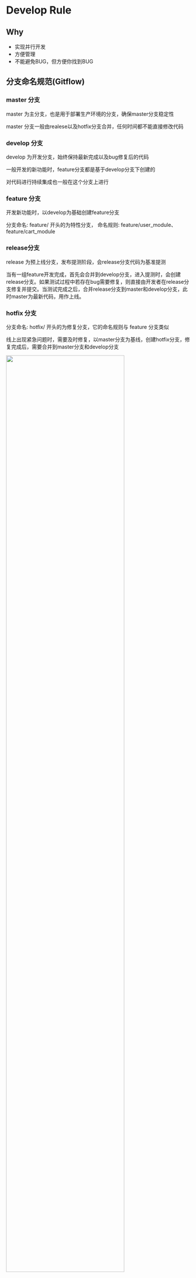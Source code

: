 # Develop Rule

## Why

- 实现并行开发
- 方便管理
- 不能避免BUG，但方便你找到BUG

## 分支命名规范(Gitflow)

### master 分支

master 为主分支，也是用于部署生产环境的分支，确保master分支稳定性

master 分支一般由realese以及hotfix分支合并，任何时间都不能直接修改代码

### develop 分支

develop 为开发分支，始终保持最新完成以及bug修复后的代码

一般开发的新功能时，feature分支都是基于develop分支下创建的

对代码进行持续集成也一般在这个分支上进行


### feature 分支

开发新功能时，以develop为基础创建feature分支

分支命名: feature/ 开头的为特性分支， 命名规则: feature/user_module、 feature/cart_module

### release分支

release 为预上线分支，发布提测阶段，会release分支代码为基准提测

当有一组feature开发完成，首先会合并到develop分支，进入提测时，会创建release分支。如果测试过程中若存在bug需要修复，则直接由开发者在release分支修复并提交。当测试完成之后，合并release分支到master和develop分支，此时master为最新代码，用作上线。

### hotfix 分支

分支命名: hotfix/ 开头的为修复分支，它的命名规则与 feature 分支类似

线上出现紧急问题时，需要及时修复，以master分支为基线，创建hotfix分支，修复完成后，需要合并到master分支和develop分支

<img src="./pic/devflow.png"  width="80%">

👉 [See how it looks like in our repo](https://huoguozhandui.coding.net/p/24vision_nav/d/24SentryNav/git/commits/master?commit_history_gk=&commit_history_time_from=&commit_history_time_to=&graph=true&order=desc)


### 举栗子🌰🌰🌰

#### 增加新功能

1. 在coding上创建分支

    <img src="./pic/creatbranch.png"  width="80%">

2. fetch分支到本地

    ```shell
    git fetch
    ```
    <img src="./pic/fetch.png"  width="80%">

3. 切换到新建的分支

    ```shell
    git checkout feature/xxx
    ```
    <img src="./pic/checkout.png"  width="80%">

4. 开发

    ```
    (feature/xxx)$: blabla                         # 开发
    (feature/xxx)$: blabla_test                    # 测试
    (feature/xxx)$: git add xxx
    (feature/xxx)$: git commit -m 'commit comment'
    (feature/xxx)$: git push origin feature/xxx    # 提交到远程仓库
    ```

5. 合并到develop分支，也就是提pull request(merge request)

    - 开发人员

        1. 在Coding上发起pull request

            - 注意合并方向规范
                
                <img src="./pic/merge1.png"  width="80%">

            - 填写pull request的标题和内容

                <img src="./pic/merge2.png"  width="80%">

            - 合并方式选择squash

                <img src="./pic/merge3.png"  width="80%">

                    🫠选择哪一个方式好像关系也不大
                    
                    🌟Squash 可以将多个提交合并为一个单独的提交，使项目的提交历史更加干净。
                    
                    🌟Rebase 则可以将一个分支上的提交应用到另一个分支上，使得项目历史更加线性和整洁。


            - 记得添加评审者
        2. 处理冲突

            - 若没有冲突，等待评审完成即可，develop分支的内容就会更新为feature分支的内容

            - 若有冲突，需要解决冲突，再合并

                <img src="./pic/merge5.png"  width="50%">

        3. 在VsCode处理冲突

            <img src="./pic/mergechange1.png"  width="30%">

            <img src="./pic/mergechange2.png"  width="50%">

            <img src="./pic/mergechange3.png"  width="50%">

        4. 提交到远程仓库

            git push origin feature/xxxx

        5. * 等待测试/评审


    - 评审人员/项目经理

        1. 设置仓库

            TIPS：可以通过配置CODING仓库模板、构建计划模板，来规范团队的开发流程

            <img src="./pic/setting.jpg"  width="50%">

                🌟Fast-forward 合并
                    当我们的新分支是基于主分支的最新提交版本时，Git可以直接将主分支指向新分支的头部，这种合并方式叫做Fast-forward合并。这种合并方式不会创建合并提交，只是简单的将主分支的指针前移。
                🌟Merge commit 合并(常用)
                    当我们的新分支是基于主分支的老版本，或者在新分支和主分支上都进行了提交时，Git将会创建一个新的合并提交。这个合并提交记录了两个分支的历史最新公共祖先以来的所有提交。


        2. 配置自动化测试

            <img src="./pic/CI.png"  width="80%">

            <img src="./pic/CItest.png"  width="100%">

        2. 测试通过，评审/合并

        3. 删除分支


#### 修复紧急bug

```
(master)$: git checkout -b hotfix/xxx         # 从master建立hotfix分支
(hotfix/xxx)$: blabla                         # 开发
(hotfix/xxx)$: git add xxx
(hotfix/xxx)$: git commit -m 'commit comment'
(master)$: git merge hotfix/xxx --no-ff       # 把hotfix分支合并到master，并上线到生产环境
(dev)$: git merge hotfix/xxx --no-ff          # 把hotfix分支合并到dev，同步代码
```

#### 测试环境代码

```
(release)$: git merge dev --no-ff             # 把dev分支合并到release，然后在测试环境拉取并测试
```

#### 生产环境上线

```
(master)$: git merge release --no-ff          # 把release测试好的代码合并到master，运维人员操作
(master)$: git tag -a v0.1 -m '部署包版本名'  #给版本命名，打Tag
```


## 日志规范

在一个团队协作的项目中，开发人员需要经常提交一些代码去修复bug或者实现新的feature。而项目中的文件和实现什么功能、解决什么问题都会渐渐淡忘，最后需要浪费时间去阅读代码。但是好的日志规范commit messages编写有帮助到我们，它也反映了一个开发人员是否是良好的协作者。

编写良好的Commit messages可以达到3个重要的目的：

- 加快review的流程
- 帮助我们编写良好的版本发布日志
- 让之后的维护者了解代码里出现特定变化和feature被添加的原因

目前，社区有多种 Commit message 的写法规范。来自Angular 规范是目前使用最广的写法，比较合理和系统化。

### Commit message 格式

具体格式为:

```
<type>[(scope)]: <subject>
<BLANK LINE>
<body>
<BLANK LINE>
<footer>
```

- type: 本次 commit 的类型，诸如 bugfix docs style 等
- scope[optional]: 本次 commit 波及的范围
- subject: 简明扼要的阐述下本次 commit 的主旨
- body: 在主体内容中我们需要把本次 commit 详细的描述一下
- footer: 描述下与之关联的 issue 或标明 break change

#### Type的类别说明

- feat: 添加新特性
- fix: 修复bug
- docs: 仅仅修改了文档
- style: 仅仅修改了空格、格式缩进、都好等等，不改变代码逻辑
- refactor: 代码重构，没有加新功能或者修复bug
- perf: 增加代码进行性能测试
- test: 增加测试用例
- chore: 改变构建流程、或者增加依赖库、工具等


#### TIS：对Commit分类

<img src="./pic/perfectcommit.jpg"  width="90%">

<img src="./pic/commitexa.png"  width="90%">


## 关联仓库的管理

涉及内部仓库之间的引用采用 submodule 进行版本管理

将引用项目作为submodule添加到主项目中：

```shell
# 添加submodule
git submodule add <远程引用模块仓库地址>
```

子项目版本管理和主项目版本管理是分发的，主项目中的子项目更新需要手动操作：

```shell
# 更新子模块
git submodule update --init
```

## Reference

- https://blog.csdn.net/weixin_44786530/article/details/129403495

- https://www.cnblogs.com/heroljy/p/9294127.html